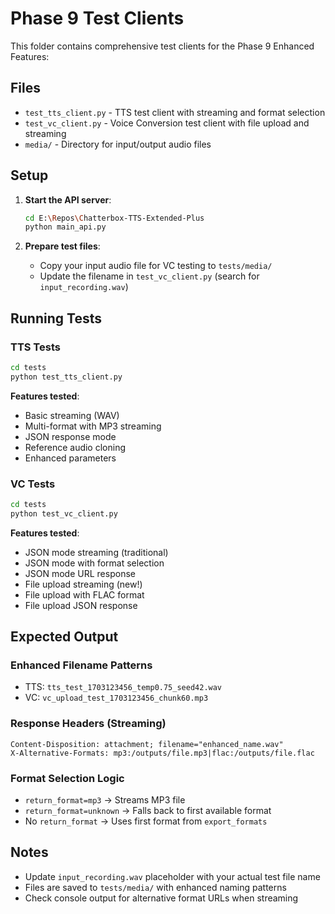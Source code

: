 # Phase 9 Test Clients

This folder contains comprehensive test clients for the Phase 9 Enhanced Features:

## Files

- `test_tts_client.py` - TTS test client with streaming and format selection
- `test_vc_client.py` - Voice Conversion test client with file upload and streaming  
- `media/` - Directory for input/output audio files

## Setup

1. **Start the API server**:
   ```bash
   cd E:\Repos\Chatterbox-TTS-Extended-Plus
   python main_api.py
   ```

2. **Prepare test files**:
   - Copy your input audio file for VC testing to `tests/media/`
   - Update the filename in `test_vc_client.py` (search for `input_recording.wav`)

## Running Tests

### TTS Tests
```bash
cd tests
python test_tts_client.py
```

**Features tested**:
- Basic streaming (WAV)
- Multi-format with MP3 streaming
- JSON response mode
- Reference audio cloning
- Enhanced parameters

### VC Tests  
```bash
cd tests
python test_vc_client.py
```

**Features tested**:
- JSON mode streaming (traditional)
- JSON mode with format selection
- JSON mode URL response
- File upload streaming (new!)
- File upload with FLAC format
- File upload JSON response

## Expected Output

### Enhanced Filename Patterns
- TTS: `tts_test_1703123456_temp0.75_seed42.wav`
- VC: `vc_upload_test_1703123456_chunk60.mp3`

### Response Headers (Streaming)
```
Content-Disposition: attachment; filename="enhanced_name.wav"
X-Alternative-Formats: mp3:/outputs/file.mp3|flac:/outputs/file.flac
```

### Format Selection Logic
- `return_format=mp3` → Streams MP3 file
- `return_format=unknown` → Falls back to first available format
- No `return_format` → Uses first format from `export_formats`

## Notes

- Update `input_recording.wav` placeholder with your actual test file name
- Files are saved to `tests/media/` with enhanced naming patterns
- Check console output for alternative format URLs when streaming
